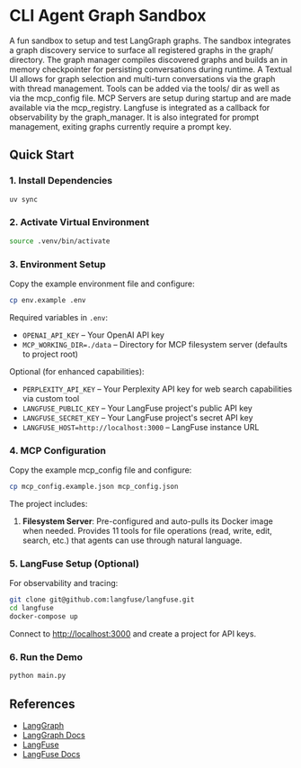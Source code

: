 # CLI Agent Graph Sandbox

A fun sandbox to setup and test LangGraph graphs. The sandbox integrates a graph discovery service to surface all registered graphs in the graph/ directory. The graph manager compiles discovered graphs and builds an in memory checkpointer for persisting conversations during runtime. A Textual UI allows for graph selection and multi-turn conversations via the graph with thread management. 
Tools can be added via the tools/ dir as well as via the mcp_config file. MCP Servers are setup during startup and are made available via the mcp_registry.
Langfuse is integrated as a callback for observability by the graph_manager. It is also integrated for prompt management, exiting graphs currently require a prompt key. 

## Quick Start

### 1. Install Dependencies
```bash
uv sync
```

### 2. Activate Virtual Environment
```bash
source .venv/bin/activate
```

### 3. Environment Setup
Copy the example environment file and configure:

```bash
cp env.example .env
```

Required variables in `.env`:
- `OPENAI_API_KEY` – Your OpenAI API key
- `MCP_WORKING_DIR=./data` – Directory for MCP filesystem server (defaults to project root)

Optional (for enhanced capabilities):
- `PERPLEXITY_API_KEY` – Your Perplexity API key for web search capabilities via custom tool
- `LANGFUSE_PUBLIC_KEY` – Your LangFuse project's public API key
- `LANGFUSE_SECRET_KEY` – Your LangFuse project's secret API key  
- `LANGFUSE_HOST=http://localhost:3000` – LangFuse instance URL

### 4. MCP Configuration

Copy the example mcp_config file and configure:

```bash
cp mcp_config.example.json mcp_config.json
```
The project includes:

1. **Filesystem Server**: Pre-configured and auto-pulls its Docker image when needed. Provides 11 tools for file operations (read, write, edit, search, etc.) that agents can use through natural language.

### 5. LangFuse Setup (Optional)
For observability and tracing:

```bash
git clone git@github.com:langfuse/langfuse.git
cd langfuse
docker-compose up
```

Connect to [http://localhost:3000](http://localhost:3000) and create a project for API keys.

### 6. Run the Demo
```bash
python main.py
```

## References

- [LangGraph](https://github.com/langchain-ai/langgraph)
- [LangGraph Docs](https://langchain-ai.github.io/langgraph/)
- [LangFuse](https://github.com/langfuse/langfuse)
- [LangFuse Docs](https://langfuse.com/docs)
